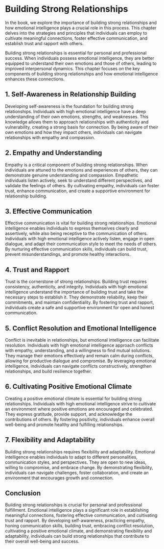 # Building Strong Relationships

In the book, we explore the importance of building strong relationships and how emotional intelligence plays a crucial role in this process. This chapter delves into the strategies and principles that individuals can employ to cultivate meaningful connections, foster effective communication, and establish trust and rapport with others.

Building strong relationships is essential for personal and professional success. When individuals possess emotional intelligence, they are better equipped to understand their own emotions and those of others, leading to improved interpersonal dynamics. This chapter focuses on the key components of building strong relationships and how emotional intelligence enhances these connections.

## 1\. Self-Awareness in Relationship Building

Developing self-awareness is the foundation for building strong relationships. Individuals with high emotional intelligence have a deep understanding of their own emotions, strengths, and weaknesses. This knowledge allows them to approach relationships with authenticity and vulnerability, creating a strong basis for connection. By being aware of their own emotions and how they impact others, individuals can navigate relationships with empathy and compassion.

## 2\. Empathy and Understanding

Empathy is a critical component of building strong relationships. When individuals are attuned to the emotions and experiences of others, they can demonstrate genuine understanding and compassion. Empathetic individuals listen actively, seek to understand different perspectives, and validate the feelings of others. By cultivating empathy, individuals can foster trust, enhance communication, and create a supportive environment for relationship building.

## 3\. Effective Communication

Effective communication is vital for building strong relationships. Emotional intelligence enables individuals to express themselves clearly and assertively, while also being receptive to the communication of others. Individuals with high emotional intelligence actively listen, engage in open dialogue, and adapt their communication style to meet the needs of others. By nurturing effective communication skills, individuals can build trust, prevent misunderstandings, and promote healthy interactions.

## 4\. Trust and Rapport

Trust is the cornerstone of strong relationships. Building trust requires consistency, authenticity, and integrity. Individuals with high emotional intelligence understand the importance of building trust and take the necessary steps to establish it. They demonstrate reliability, keep their commitments, and maintain confidentiality. By fostering trust and rapport, individuals create a safe and supportive environment for open and honest communication.

## 5\. Conflict Resolution and Emotional Intelligence

Conflict is inevitable in relationships, but emotional intelligence can facilitate resolution. Individuals with high emotional intelligence approach conflicts with empathy, understanding, and a willingness to find mutual solutions. They manage their emotions effectively and remain calm during conflicts, allowing for productive dialogue and compromise. By leveraging emotional intelligence, individuals can navigate conflicts constructively, strengthen relationships, and build resilience together.

## 6\. Cultivating Positive Emotional Climate

Creating a positive emotional climate is essential for building strong relationships. Individuals with high emotional intelligence strive to cultivate an environment where positive emotions are encouraged and celebrated. They express gratitude, provide support, and acknowledge the contributions of others. By fostering positivity, individuals enhance overall well-being and promote healthy and fulfilling relationships.

## 7\. Flexibility and Adaptability

Building strong relationships requires flexibility and adaptability. Emotional intelligence enables individuals to adapt to different personalities, communication styles, and perspectives. They are open to new ideas, willing to compromise, and embrace change. By demonstrating flexibility, individuals can navigate challenges, foster collaboration, and create an environment that encourages growth and connection.

## Conclusion

Building strong relationships is crucial for personal and professional fulfillment. Emotional intelligence plays a significant role in establishing meaningful connections, fostering effective communication, and cultivating trust and rapport. By developing self-awareness, practicing empathy, honing communication skills, building trust, embracing conflict resolution, cultivating a positive emotional climate, and demonstrating flexibility and adaptability, individuals can build strong relationships that contribute to their overall well-being and success.
